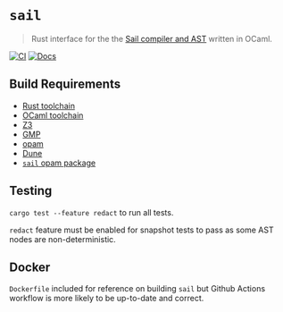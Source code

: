 # `sail`

> Rust interface for the the [Sail compiler and AST](https://www.cl.cam.ac.uk/~pes20/sail/) written in OCaml.

[![CI](https://github.com/avisi-group/sail-rs/actions/workflows/ci.yml/badge.svg)](https://github.com/avisi-group/sail-rs/actions/workflows/ci.yml)
[![Docs](https://img.shields.io/badge/docs-sail-blue)](https://avisi.org.uk/sail-rs/sail/)

## Build Requirements

* [Rust toolchain](https://rustup.rs)
* [OCaml toolchain](https://ocaml.org)
* [Z3](https://github.com/Z3Prover/z3)
* [GMP](https://gmplib.org)
* [opam](https://opam.ocaml.org)
* [Dune](https://dune.build)
* [`sail` opam package](https://opam.ocaml.org/packages/sail/)

## Testing

`cargo test --feature redact` to run all tests.

`redact` feature must be enabled for snapshot tests to pass as some AST nodes are non-deterministic.

## Docker

`Dockerfile` included for reference on building `sail` but Github Actions workflow is more likely to be up-to-date and correct.
